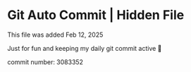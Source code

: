 # Git Auto Commit | Hidden File

This file was added Feb 12, 2025

Just for fun and keeping my daily git commit active 🤪

commit number: 3083352
